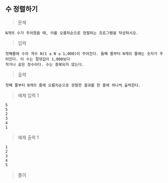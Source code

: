 ## 수 정렬하기

>문제
```
N개의 수가 주어졌을 때, 이를 오름차순으로 정렬하는 프로그램을 작성하시오.
```

>입력
```
첫째줄에 수의 개수 N(1 ≤ N ≤ 1,000)이 주어진다. 둘째 줄부터 N개의 줄에는 숫자가 주어진다. 이 수는 절댓값이 1,000보다
작거나 같은 정수이다. 수는 중복되지 않는다.
```

>출력
```
첫째 줄부터 N개의 줄에 오름차순으로 정렬한 결과를 한 줄에 하나씩 출력한다.
```

>예제 입력 1 
```
5
5
2
3
4
1
```

>예제 출력 1 
```
1
2
3
4
5
```

>풀이
```cpp

```
